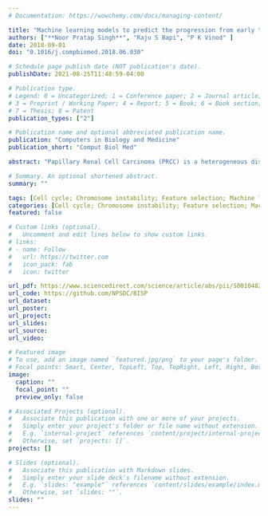 ```yaml
---
# Documentation: https://wowchemy.com/docs/managing-content/

title: "Machine learning models to predict the progression from early to late stages of papillary renal cell carcinoma"
authors: ["**Noor Pratap Singh**", "Raju S Bapi", "P K Vinod" ]
date: 2018-09-01
doi: "0.1016/j.compbiomed.2018.06.030"

# Schedule page publish date (NOT publication's date).
publishDate: 2021-08-25T11:48:59-04:00

# Publication type.
# Legend: 0 = Uncategorized; 1 = Conference paper; 2 = Journal article;
# 3 = Preprint / Working Paper; 4 = Report; 5 = Book; 6 = Book section;
# 7 = Thesis; 8 = Patent
publication_types: ["2"]

# Publication name and optional abbreviated publication name.
publication: "Computers in Biology and Medicine"
publication_short: "Comput Biol Med"

abstract: "Papillary Renal Cell Carcinoma (PRCC) is a heterogeneous disease with variations in disease progression and clinical outcomes. The advent of next generation sequencing techniques (NGS) has generated data from patients that can be analysed to develop a predictive model. In this study, we have adopted a machine learning approach to identify biomarkers and build classifiers to discriminate between early and late stages of PRCC from gene expression profiles. A machine learning pipeline incorporating different feature selection algorithms and classification models is developed to analyse RNA sequencing dataset (RNASeq). Further, to get a reliable feature set, we extracted features from different partitions of the training dataset and aggregated them into feature sets for classification. We evaluated the performance of different algorithms on the basis of 10-fold cross validation and independent test dataset. 10-fold cross validation was also performed on a microarray dataset of PRCC. A random forest based feature selection (varSelRF) yielded minimum number of features (104) and a best performance with area under Precision Recall curve (PR-AUC) of 0.804, MCC (Matthews Correlation Coefficient) of 0.711 and accuracy of 88% with Shrunken Centroid classifier on a test dataset. We identified 80 genes that are consistently altered between stages by different feature selection algorithms. The extracted features are related to cellular components - centromere, kinetochore and spindle, and biological process mitotic cell cycle. These observations reveal potential mechanisms for an increase in chromosome instability in the late stage of PRCC. Our study demonstrates that the gene expression profiles can be used to classify stages of PRCC."

# Summary. An optional shortened abstract.
summary: ""

tags: [Cell cycle; Chromosome instability; Feature selection; Machine learning; Papillary renal cell carcinoma; Tumour stage prediction.]
categories: [Cell cycle; Chromosome instability; Feature selection; Machine learning; Papillary renal cell carcinoma; Tumour stage prediction.]
featured: false

# Custom links (optional).
#   Uncomment and edit lines below to show custom links.
# links:
# - name: Follow
#   url: https://twitter.com
#   icon_pack: fab
#   icon: twitter

url_pdf: https://www.sciencedirect.com/science/article/abs/pii/S0010482518301781
url_code: https://github.com/NPSDC/BISP
url_dataset:
url_poster:
url_project:
url_slides:
url_source:
url_video:

# Featured image
# To use, add an image named `featured.jpg/png` to your page's folder. 
# Focal points: Smart, Center, TopLeft, Top, TopRight, Left, Right, BottomLeft, Bottom, BottomRight.
image:
  caption: ""
  focal_point: ""
  preview_only: false

# Associated Projects (optional).
#   Associate this publication with one or more of your projects.
#   Simply enter your project's folder or file name without extension.
#   E.g. `internal-project` references `content/project/internal-project/index.md`.
#   Otherwise, set `projects: []`.
projects: []

# Slides (optional).
#   Associate this publication with Markdown slides.
#   Simply enter your slide deck's filename without extension.
#   E.g. `slides: "example"` references `content/slides/example/index.md`.
#   Otherwise, set `slides: ""`.
slides: ""
---
```

